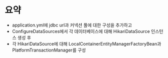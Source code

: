 # 요약
- application.yml에 jdbc url과 커넥션 풀에 대한 구성을 추가하고
- ConfigureDataSources에서 각 데이터베이스에 대해 HikariDataSource 인스턴스 생성 후
- 각 HikariDataSource에 대해 LocalContainerEntityManagerFactoryBean과 PlatformTransactionManager를 구성
